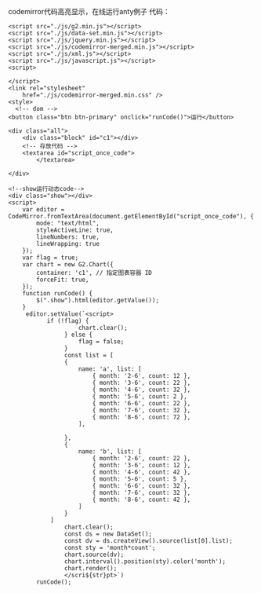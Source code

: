 codemirror代码高亮显示，在线运行anty例子
代码：
  <!-- 引入文件 -->
    <script src="./js/g2.min.js"></script>
    <script src="./js/data-set.min.js"></script>
    <script src="./js/jquery.min.js"></script>
    <script src="./js/codemirror-merged.min.js"></script>
    <script src="./js/xml.js"></script>
    <script src="./js/javascript.js"></script>
    <script>

    </script>
    <link rel="stylesheet"
        href="./js/codemirror-merged.min.css" />
    <style>
      <!-- dom -->
    <button class="btn btn-primary" onclick="runCode()">运行</button>

    <div class="all">
        <div class="block" id="c1"></div>
        <!-- 存放代码 -->
        <textarea id="script_once_code">
            </textarea>

    </div>

    <!--show运行动态code-->
    <div class="show"></div>
    <script>
        var editor = CodeMirror.fromTextArea(document.getElementById("script_once_code"), {
            mode: "text/html",
            styleActiveLine: true,
            lineNumbers: true,
            lineWrapping: true
        });
        var flag = true;
        var chart = new G2.Chart({
            container: 'c1', // 指定图表容器 ID
            forceFit: true,
        });
        function runCode() {
            $(".show").html(editor.getValue());
        }
         editor.setValue(`<script>
               if (!flag) {
                        chart.clear();
                    } else {
                        flag = false;
                    }
                    const list = [
                    {
                        name: 'a', list: [
                            { month: '2-6', count: 12 },
                            { month: '3-6', count: 22 },
                            { month: '4-6', count: 32 },
                            { month: '5-6', count: 2 },
                            { month: '6-6', count: 22 },
                            { month: '7-6', count: 32 },
                            { month: '8-6', count: 72 },
                        ],

                    },
                    {
                        name: 'b', list: [
                            { month: '2-6', count: 22 },
                            { month: '3-6', count: 12 },
                            { month: '4-6', count: 42 },
                            { month: '5-6', count: 5 },
                            { month: '6-6', count: 32 },
                            { month: '7-6', count: 32 },
                            { month: '8-6', count: 42 },
                        ]
                    }
                ]
                    chart.clear();
                    const ds = new DataSet();
                    const dv = ds.createView().source(list[0].list);
                    const sty = 'month*count';
                    chart.source(dv);
                    chart.interval().position(sty).color('month');
                    chart.render();
                    </scri${str}pt>`)
            runCode();
